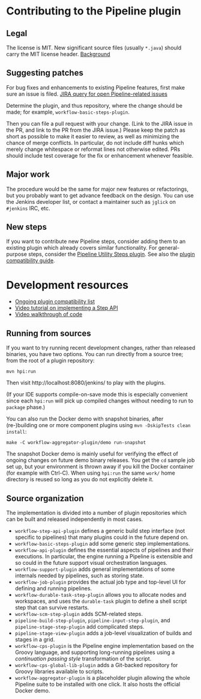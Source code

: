 # Contributing to the Pipeline plugin

## Legal

The license is MIT. New significant source files (usually `*.java`) should carry the MIT license header.
[Background](https://wiki.jenkins-ci.org/display/JENKINS/Governance+Document#GovernanceDocument-License)

## Suggesting patches

For bug fixes and enhancements to existing Pipeline features, first make sure an issue is filed.
[JIRA query for open Pipeline-related issues](https://issues.jenkins-ci.org/issues/?jql=project%20%3D%20JENKINS%20AND%20resolution%20%3D%20Unresolved%20AND%20%28component%20in%20%28pipeline%2C%20pipeline-build-step-plugin%2C%20pipeline-graph-analysis-plugin%2C%20pipeline-input-step-plugin%2C%20pipeline-milestone-step-plugin%2C%20pipeline-stage-step-plugin%2C%20pipeline-stage-view-plugin%2C%20workflow-aggregator-plugin%2C%20workflow-api-plugin%2C%20workflow-basic-steps-plugin%2C%20workflow-cps-global-lib-plugin%2C%20workflow-cps-plugin%2C%20workflow-durable-task-step-plugin%2C%20workflow-job-plugin%2C%20workflow-multibranch-plugin%2C%20workflow-scm-step-plugin%2C%20workflow-step-api-plugin%2C%20workflow-support-plugin%29%20OR%20labels%20in%20%28pipeline%29%29%20ORDER%20BY%20component%20ASC%2C%20key%20DESC&mode=hide)

Determine the plugin, and thus repository, where the change should be made; for example, `workflow-basic-steps-plugin`.

Then you can file a pull request with your change.
(Link to the JIRA issue in the PR, and link to the PR from the JIRA issue.)
Please keep the patch as short as possible to make it easier to review, as well as minimizing the chance of merge conflicts.
In particular, do not include diff hunks which merely change whitespace or reformat lines not otherwise edited.
PRs should include test coverage for the fix or enhancement whenever feasible.

## Major work

The procedure would be the same for major new features or refactorings, but you probably want to get advance feedback on the design.
You can use the Jenkins developer list, or contact a maintainer such as `jglick` on `#jenkins` IRC, etc.

## New steps

If you want to contribute new Pipeline steps, consider adding them to an existing plugin which already covers similar functionality.
For general-purpose steps, consider the [Pipeline Utility Steps plugin](https://github.com/jenkinsci/pipeline-utility-steps-plugin).
See also the [plugin compatibility guide](DEVGUIDE.md).

# Development resources

* [Ongoing plugin compatibility list](COMPATIBILITY.md)
* [Video tutorial on implementing a Step API](https://jenkins.io/blog/2014/07/08/workflow-plugin-tutorial-writing-a-step-impl/)
* [Video walkthrough of code](https://www.youtube.com/watch?v=tZygoTlW6YE)

## Running from sources

If you want to try running recent development changes, rather than released binaries, you have two options.
You can run directly from a source tree; from the root of a plugin repository:

    mvn hpi:run

Then visit http://localhost:8080/jenkins/ to play with the plugins.

(If your IDE supports compile-on-save mode this is especially convenient since each `hpi:run` will pick up compiled changes without needing to run to `package` phase.)

You can also run the Docker demo with snapshot binaries, after (re-)building one or more component plugins using `mvn -DskipTests clean install`:

    make -C workflow-aggregator-plugin/demo run-snapshot

The snapshot Docker demo is mainly useful for verifying the effect of ongoing changes on future demo binary releases.
You get the `cd` sample job set up, but your environment is thrown away if you kill the Docker container (for example with Ctrl-C).
When using `hpi:run` the same `work/` home directory is reused so long as you do not explicitly delete it.

## Source organization

The implementation is divided into a number of plugin repositories which can be built and released independently in most cases.

* `workflow-step-api-plugin` defines a generic build step interface (not specific to pipelines) that many plugins could in the future depend on.
* `workflow-basic-steps-plugin` add some generic step implementations.
* `workflow-api-plugin` defines the essential aspects of pipelines and their executions. In particular, the engine running a Pipeline is extensible and so could in the future support visual orchestration languages.
* `workflow-support-plugin` adds general implementations of some internals needed by pipelines, such as storing state.
* `workflow-job-plugin` provides the actual job type and top-level UI for defining and running pipelines.
* `workflow-durable-task-step-plugin` allows you to allocate nodes and workspaces, and uses the `durable-task` plugin to define a shell script step that can survive restarts.
* `workflow-scm-step-plugin` adds SCM-related steps.
* `pipeline-build-step-plugin`, `pipeline-input-step-plugin`, and `pipeline-stage-step-plugin` add complicated steps.
* `pipeline-stage-view-plugin` adds a job-level visualization of builds and stages in a grid.
* `workflow-cps-plugin` is the Pipeline engine implementation based on the Groovy language, and supporting long-running pipelines using a _continuation passing style_ transformation of the script.
* `workflow-cps-global-lib-plugin` adds a Git-backed repository for Groovy libraries available to scripts.
* `workflow-aggregator-plugin` is a placeholder plugin allowing the whole Pipeline suite to be installed with one click. It also hosts the official Docker demo.
